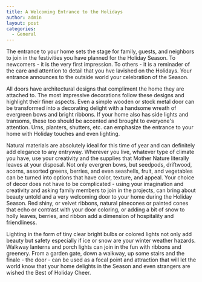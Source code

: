 ```yaml
---
title: A Welcoming Entrance to the Holidays
author: admin
layout: post
categories:
  - General
---
```

The entrance to your home sets the stage for family, guests, and neighbors to join in the festivities you have planned for the Holiday Season. 
To newcomers - it is the very first impression. 
To others - it is a reminader of the care and attention to detail that you hve lavished on the Holidays. Your entrance announces to the outside world your celebration of the Season. 

All doors have architectural designs that compliment the home they are attached to. The most impressive decorations follow these designs and highlight their finer aspects. Even a simple wooden or stock metal door can be transformed into a decorating delight with a handsome wreath of evergreen bows and bright ribbons. 
If your home also has side lights and transoms, these too should be accented and brought to everyone's attention. Urns, planters, shutters, etc. can emphasize the entrance to your home with Holiday touches and even lighting. 

Natural materials are absolutely ideal for this time of year and can definitely add elegance to any entryway. Wherever you live, whatever type of climate you have, use your creativity and the supplies that Mother Nature literally leaves at your disposal. Not only evergren bows, but seedpods, driftwood, acorns, assorted greens, berries, and even seashells, fruit, and vegetables can be turned into options that have color, texture, and appeal. 
Your choice of decor does not have to be complicated - using your imagination and creativity and asking family members to join in the projects, can bring about beauty untold and a very welcoming door to your home during the Holiday Season. 
Red shiny, or velvet ribbons, natural pinecones or painted cones that echo or contrast with your door coloring, or adding a bit of snow to holly leaves, berries, and ribbon add a dimension of hospitality and friendliness. 

Lighting in the form of tiny clear bright bulbs or colored lights not only add beauty but safety especially if ice or snow are your winter weather hazards. Walkway lanterns and porch lights can join in the fun with ribbons and greenery. 
From a garden gate, down a walkway, up some stairs and the finale - the door - can be used as a focal point and attraction that will let the world know that your home delights in the Season and even strangers are wished the Best of Holiday Cheer. 
